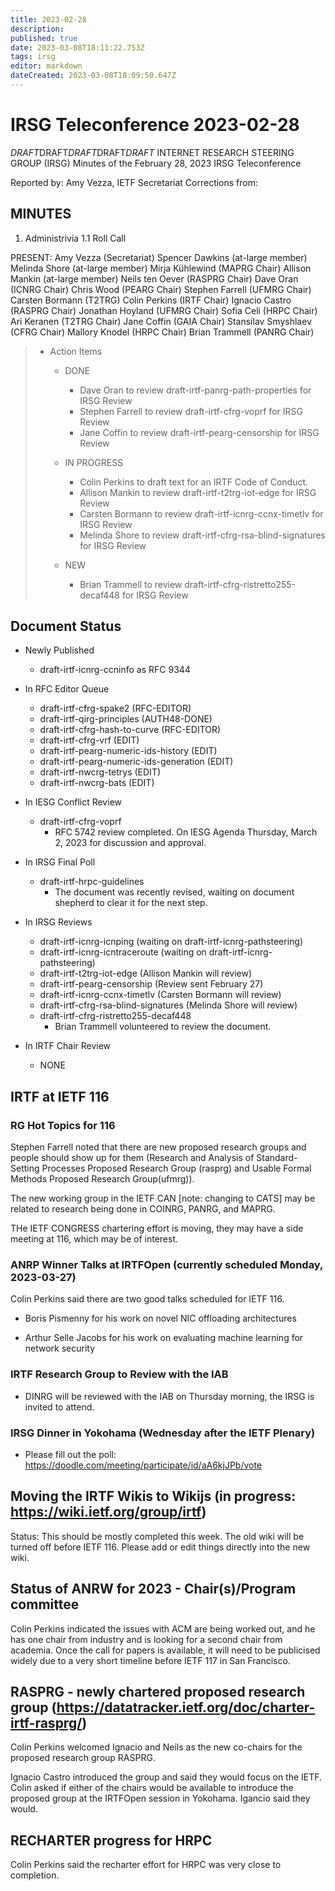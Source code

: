 ```yaml
---
title: 2023-02-28
description: 
published: true
date: 2023-03-08T18:11:22.753Z
tags: irsg
editor: markdown
dateCreated: 2023-03-08T18:09:50.647Z
---
```


# IRSG Teleconference 2023-02-28

*DRAFT*DRAFT*DRAFT*DRAFT*DRAFT*
INTERNET RESEARCH STEERING GROUP (IRSG)
Minutes of the February 28, 2023 IRSG Teleconference

Reported by: Amy Vezza, IETF Secretariat
Corrections from: 

MINUTES
---------------------------------

1. Administrivia
1.1 Roll Call


PRESENT:
Amy Vezza (Secretariat)
Spencer Dawkins (at-large member)
Melinda Shore (at-large member)
Mirja Kühlewind (MAPRG Chair)
Allison Mankin (at-large member)
Neils ten Oever (RASPRG Chair)
Dave Oran (ICNRG Chair)
Chris Wood (PEARG Chair)
Stephen Farrell (UFMRG Chair)
Carsten Bormann (T2TRG)
Colin Perkins (IRTF Chair)
Ignacio Castro (RASPRG Chair)
Jonathan Hoyland (UFMRG Chair)
Sofia Celi (HRPC Chair)
Ari Keranen (T2TRG Chair)
Jane Coffin (GAIA Chair)
Stansilav Smyshlaev (CFRG Chair)
Mallory Knodel (HRPC Chair)
Brian Trammell (PANRG Chair)

> * Action Items
>    * DONE
>      * Dave Oran to review draft-irtf-panrg-path-properties for IRSG Review
>      * Stephen Farrell to review draft-irtf-cfrg-voprf for IRSG Review
>      * Jane Coffin to review draft-irtf-pearg-censorship for IRSG Review
>      
>    * IN PROGRESS
>      * Colin Perkins to draft text for an IRTF Code of Conduct.
>      * Allison Mankin to review draft-irtf-t2trg-iot-edge for IRSG Review 
>      * Carsten Bormann to review draft-irtf-icnrg-ccnx-timetlv for IRSG Review
>      * Melinda Shore to review draft-irtf-cfrg-rsa-blind-signatures for IRSG Review
> 
>    * NEW
>        * Brian Trammell to review draft-irtf-cfrg-ristretto255-decaf448 for IRSG Review


##  Document Status
  * Newly Published 

    - draft-irtf-icnrg-ccninfo as RFC 9344

  * In RFC Editor Queue

    - draft-irtf-cfrg-spake2 (RFC-EDITOR)
    - draft-irtf-qirg-principles (AUTH48-DONE)
    - draft-irtf-cfrg-hash-to-curve (RFC-EDITOR) 
    - draft-irtf-cfrg-vrf (EDIT)
    - draft-irtf-pearg-numeric-ids-history (EDIT)
    - draft-irtf-pearg-numeric-ids-generation (EDIT) 
    - draft-irtf-nwcrg-tetrys (EDIT)
    - draft-irtf-nwcrg-bats (EDIT)

  * In IESG Conflict Review

    - draft-irtf-cfrg-voprf 
        - RFC 5742 review completed. On IESG Agenda Thursday, March 2, 2023 for discussion and approval.

  * In IRSG Final Poll

    - draft-irtf-hrpc-guidelines 
        - The document was recently revised, waiting on document shepherd to clear it for the next step.


  * In IRSG Reviews

    - draft-irtf-icnrg-icnping (waiting on draft-irtf-icnrg-pathsteering)
    - draft-irtf-icnrg-icntraceroute (waiting on draft-irtf-icnrg-pathsteering)
    - draft-irtf-t2trg-iot-edge (Allison Mankin will review) 
    - draft-irtf-pearg-censorship (Review sent February 27)
    - draft-irtf-icnrg-ccnx-timetlv (Carsten Bormann will review)
    - draft-irtf-cfrg-rsa-blind-signatures (Melinda Shore will review)
    - draft-irtf-cfrg-ristretto255-decaf448
        - Brian Trammell volunteered to review the document.


 * In IRTF Chair Review

    - NONE


## IRTF at IETF 116
### RG Hot Topics for 116

Stephen Farrell noted that there are new proposed research groups and people should show up for them (Research and Analysis of Standard-Setting Processes Proposed Research Group (rasprg) and Usable Formal Methods Proposed Research Group(ufmrg)).

The new working group in the IETF CAN [note: changing to CATS] may be related to research being done in COINRG, PANRG, and MAPRG.

THe IETF CONGRESS chartering effort is moving, they may have a side meeting at 116, which may be of interest.

### ANRP Winner Talks at IRTFOpen (currently scheduled Monday, 2023-03-27)

Colin Perkins said there are two good talks scheduled for IETF 116. 

  * Boris Pismenny for his work on novel NIC offloading architectures
     
  * Arthur Selle Jacobs for his work on evaluating machine learning for network security

### IRTF Research Group to Review with the IAB
  * DINRG will be reviewed with the IAB on Thursday morning, the IRSG is invited to attend.

### IRSG Dinner in Yokohama (Wednesday after the IETF Plenary)
   * Please fill out the poll: https://doodle.com/meeting/participate/id/aA6kjJPb/vote



## Moving the IRTF Wikis to Wikijs (in progress: https://wiki.ietf.org/group/irtf)

Status: This should be mostly completed this week. The old wiki will be turned off before IETF 116. Please add or edit things directly into the new wiki.

## Status of ANRW for 2023 - Chair(s)/Program committee
Colin Perkins indicated the issues with ACM are being worked out, and he has one chair from industry and is looking for a second chair from academia. Once the call for papers is available, it will need to be publicised widely due to a very short timeline before IETF 117 in San Francisco.


## RASPRG - newly chartered proposed research group (https://datatracker.ietf.org/doc/charter-irtf-rasprg/)

Colin Perkins welcomed Ignacio and Neils as the new co-chairs for the proposed research group RASPRG. 

Ignacio Castro introduced the group and said they would focus on the IETF. Colin asked if either of the chairs would be available to introduce the proposed group at the IRTFOpen session in Yokohama. Igancio said they would.

## RECHARTER progress for HRPC

Colin Perkins said the recharter effort for HRPC was very close to completion. 